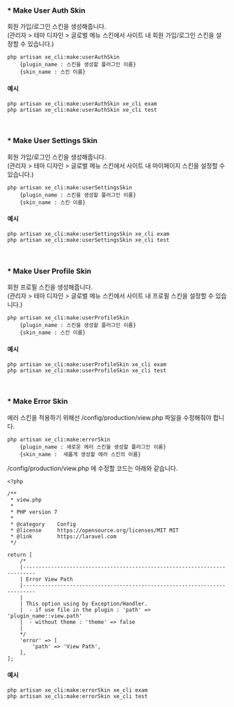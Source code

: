 ### * Make User Auth Skin

회원 가입/로그인 스킨을 생성해줍니다.  
(관리자 > 테마 디자인 > 글로벌 메뉴 스킨에서 사이트 내 회원 가입/로그인 스킨을 설정할 수 있습니다.)

```
php artisan xe_cli:make:userAuthSkin 
    {plugin_name : 스킨을 생성할 플러그인 이름}
    {skin_name : 스킨 이름}
```

#### 예시

```
php artisan xe_cli:make:userAuthSkin xe_cli exam
php artisan xe_cli:make:userAuthSkin xe_cli test
```

<br>

### * Make User Settings Skin

회원 가입/로그인 스킨을 생성해줍니다.  
(관리자 > 테마 디자인 > 글로벌 메뉴 스킨에서 사이트 내 마이페이지 스킨을 설정할 수 있습니다.)

```
php artisan xe_cli:make:userSettingsSkin 
    {plugin_name : 스킨을 생성할 플러그인 이름}
    {skin_name : 스킨 이름}
```

#### 예시

```
php artisan xe_cli:make:userSettingsSkin xe_cli exam
php artisan xe_cli:make:userSettingsSkin xe_cli test
```

<br>

### * Make User Profile Skin

회원 프로필 스킨을 생성해줍니다.  
(관리자 > 테마 디자인 > 글로벌 메뉴 스킨에서 사이트 내 프로필 스킨을 설정할 수 있습니다.)

```
php artisan xe_cli:make:userProfileSkin
    {plugin_name : 스킨을 생성할 플러그인 이름}
    {skin_name : 스킨 이름}
```

#### 예시

```
php artisan xe_cli:make:userProfileSkin xe_cli exam
php artisan xe_cli:make:userProfileSkin xe_cli test
```

<br>

### * Make Error Skin

에러 스킨을 적용하기 위해선 /config/production/view.php 파일을 수정해줘야 합니다.

```
php artisan xe_cli:make:errorSkin 
    {plugin_name : 새로운 에러 스킨을 생성할 플러그인 이름}
    {skin_name :  새롭게 생성할 에러 스킨의 이름}
```

/config/production/view.php 에 수정할 코드는 아래와 같습니다.
```
<?php

/**
 * view.php
 *
 * PHP version 7
 *
 * @category    Config
 * @license     https://opensource.org/licenses/MIT MIT
 * @link        https://laravel.com
 */

return [
	/*
	|--------------------------------------------------------------------------
	| Error View Path
	|--------------------------------------------------------------------------
	|
	| This option using by Exception/Handler.
	|  - if use file in the plugin : 'path' => 'plugin_name::view.path'
	|  - without theme : 'theme' => false
	|
	*/
    'error' => [
        'path' => 'View Path',
    ],
];

```

#### 예시

```
php artisan xe_cli:make:errorSkin xe_cli exam
php artisan xe_cli:make:errorSkin xe_cli test
```





